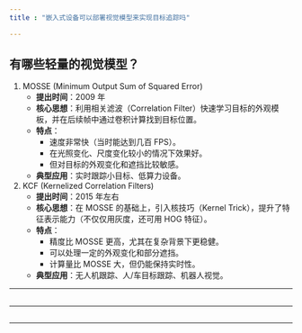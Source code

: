 ```yaml
---
title : "嵌入式设备可以部署视觉模型来实现目标追踪吗" 

---
```


## 有哪些轻量的视觉模型？

 1. MOSSE (Minimum Output Sum of Squared Error)
    - **提出时间**：2009 年  
    - **核心思想**：利用相关滤波（Correlation Filter）快速学习目标的外观模板，并在后续帧中通过卷积计算找到目标位置。  
    - **特点**：
        - 速度非常快（当时能达到几百 FPS）。  
        - 在光照变化、尺度变化较小的情况下效果好。  
        - 但对目标的外观变化和遮挡比较敏感。  
    - **典型应用**：实时跟踪小目标、低算力设备。
2. KCF (Kernelized Correlation Filters)
    - **提出时间**：2015 年左右  
    - **核心思想**：在 MOSSE 的基础上，引入核技巧（Kernel Trick），提升了特征表示能力（不仅仅用灰度，还可用 HOG 特征）。  
    - **特点**：
        - 精度比 MOSSE 更高，尤其在复杂背景下更稳健。  
        - 可以处理一定的外观变化和部分遮挡。  
        - 计算量比 MOSSE 大，但仍能保持实时性。  
    - **典型应用**：无人机跟踪、人/车目标跟踪、机器人视觉。
    
---


##

---


##

---